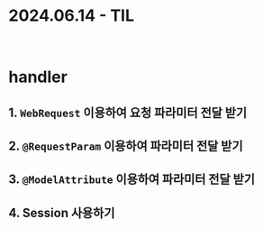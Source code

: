 # 2024.06.14 - TIL
<br>

# handler

## 1. `WebRequest` 이용하여 요청 파라미터 전달 받기

## 2. `@RequestParam` 이용하여 파라미터 전달 받기

## 3. `@ModelAttribute` 이용하여 파라미터 전달 받기

## 4. Session 사용하기

